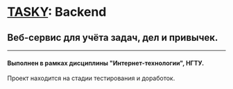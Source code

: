 # [TASKY](https://tasky-nstu.netlify.app/): Backend
## Веб-сервис для учёта задач, дел и привычек.

---
#### Выполнен в рамках дисциплины "Интернет-технологии", НГТУ.

Проект находится на стадии тестирования и доработок.
